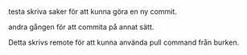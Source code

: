 testa skriva saker för att kunna göra en ny commit.

andra gången för att commita på annat sätt.

Detta skrivs remote för att kunna använda pull command från burken.

